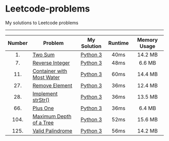 # Leetcode-problems
My solutions to Leetcode problems

---

| Number | Problem | My Solution | Runtime | Memory Usage |
|:---------:|---------|:-------------:|:---------:|:--------------:|
| 1. |[Two Sum](https://leetcode.com/problems/two-sum/) | [Python 3](https://github.com/HarshdipD/Leetcode-problems/blob/master/Python3/two-sum.py) | 40ms | 14.2 MB |
| 7. |[Reverse Integer](https://leetcode.com/problems/reverse-integer/) | [Python 3](https://github.com/HarshdipD/Leetcode-problems/blob/master/Python3/Reverse-Integer.py) | 48ms | 6.6 MB |
| 11. |[Container with Most Water](https://leetcode.com/problems/container-with-most-water/) | [Python 3](https://github.com/HarshdipD/Leetcode-problems/blob/master/Python3/Container%20with%20Most%20Water.py) | 60ms | 14.4 MB |
| 27. |[Remove Element](https://leetcode.com/problems/remove-element/) | [Python 3](https://github.com/HarshdipD/Leetcode-problems/blob/master/Python3/Remove%20element.py) | 36ms | 12.4 MB |
| 28. |[Implement strStr()](https://leetcode.com/problems/implement-strstr/) | [Python 3](https://github.com/HarshdipD/Leetcode-problems/blob/master/Python3/Implement%20strStr()) | 36ms | 13.5 MB |
| 66. |[Plus One](https://leetcode.com/problems/plus-one) | [Python 3](https://github.com/HarshdipD/Leetcode-problems/blob/master/Python3/Plus%20One.py) | 36ms | 6.4 MB |
| 104. |[Maximum Depth of a Tree](https://leetcode.com/problems/maximum-depth-of-binary-tree/) | [Python 3](https://github.com/HarshdipD/Leetcode-problems/blob/master/Python3/Maximum%20Depth%20of%20a%20Binary%20Tree.py) | 52ms | 15.6 MB |
| 125. |[Valid Palindrome](https://leetcode.com/problems/maximum-depth-of-binary-tree/) | [Python 3](https://github.com/HarshdipD/Leetcode-problems/blob/master/Python3/Palindrome%20Number.py) | 56ms | 14.2 MB |
